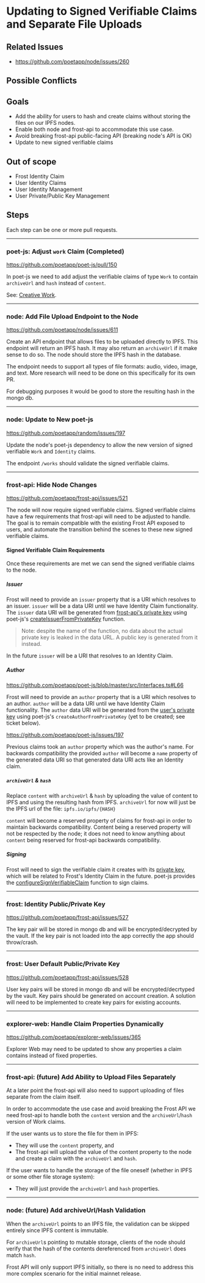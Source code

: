 # Updating to Signed Verifiable Claims and Separate File Uploads

## Related Issues
- https://github.com/poetapp/node/issues/260

## Possible Conflicts

## Goals

* Add the ability for users to hash and create claims without storing the files on our IPFS nodes.
* Enable both node and frost-api to accommodate this use case.
* Avoid breaking frost-api public-facing API (breaking node's API is OK)
* Update to new signed verifiable claims

## Out of scope

* Frost Identity Claim
* User Identity Claims
* User Identity Management
* User Private/Public Key Management

## Steps

Each step can be one or more pull requests.

---- 

### poet-js: Adjust `work` Claim (Completed)

https://github.com/poetapp/poet-js/pull/150

In poet-js we need to add adjust the verifiable claims of type `Work` to contain `archiveUrl` and `hash` instead of `content`.

See: [Creative Work](https://github.com/poetapp/random/blob/master/claim-types/creative-work.md).

----

### node: Add File Upload Endpoint to the Node

https://github.com/poetapp/node/issues/611

Create an API endpoint that allows files to be uploaded directly to IPFS. This endpoint will return an IPFS hash. It may also return an `archiveUrl` if it make sense to do so. The node should store the IPFS hash in the database.

The endpoint needs to support all types of file formats: audio, video, image, and text. More research will need to be done on this specifically for its own PR.

For debugging purposes it would be good to store the resulting hash in the mongo db.

---- 

### node: Update to New poet-js

https://github.com/poetapp/random/issues/197

Update the node's poet-js dependency to allow the new version of signed verifiable `Work` and `Identity` claims.

The endpoint `/works` should validate the signed verifiable claims.

---- 

### frost-api: Hide Node Changes

https://github.com/poetapp/frost-api/issues/521

The node will now require signed verifiable claims. Signed verifiable claims have a few requirements that frost-api will need to be adjusted to handle. The goal is to remain compatible with the existing Frost API exposed to users, and automate the transition behind the scenes to these new signed verifiable claims.

#### Signed Verifiable Claim Requirements

Once these requirements are met we can send the signed verifiable claims to the node.

##### Issuer

Frost will need to provide an `issuer` property that is a URI which resolves to an issuer. `issuer` will be a data URI until we have Identity Claim functionality. The `issuer` data URI will be generated from [frost-api's private key](#frost-identity-publicprivate-key) using poet-js's [createIssuerFromPrivateKey](https://github.com/poetapp/poet-js/blob/master/src/util/KeyHelper.ts#L106) function.

> Note: despite the name of the function, no data about the actual private key is leaked in the data URL. A public key is generated from it instead.

In the future `issuer` will be a URI that resolves to an Identity Claim.

##### Author

https://github.com/poetapp/poet-js/blob/master/src/Interfaces.ts#L66

Frost will need to provide an `author` property that is a URI which resolves to an author. `author` will be a data URI until we have Identity Claim functionality. The `author` data URI will be generated from the [user's private key](#frost-user-default-publicprivate-key) using poet-js's `createAuthorFromPrivateKey` (yet to be created; see ticket below).

https://github.com/poetapp/poet-js/issues/197

Previous claims took an `author` property which was the author's name. For backwards compatibility the provided `author` will become a `name` property of the generated data URI so that generated data URI acts like an Identity claim.

##### `archiveUrl` & `hash`

Replace `content` with `archiveUrl` & `hash` by uploading the value of content to IPFS and using the resulting hash from IPFS. `archiveUrl` for now will just be the IPFS url of the file: `ipfs.io/ipfs/{HASH}`

`content` will become a reserved property of claims for frost-api in order to maintain backwards compatibility. Content being a reserved property will not be respected by the node; it does not need to know anything about `content` being reserved for frost-api backwards compatibility.

##### Signing

Frost will need to sign the verifiable claim it creates with its [private key](#frost-identity-publicprivate-key), which will be related to Frost's Identity Claim in the future. poet-js provides the [configureSignVerifiableClaim](https://github.com/poetapp/poet-js/blob/master/src/VerifiableClaimSigner.ts#L48) function to sign claims.

----

### frost: Identity Public/Private Key

https://github.com/poetapp/frost-api/issues/527

The key pair will be stored in mongo db and will be encrypted/decrypted by the vault. If the key pair is not loaded into the app correctly the app should throw/crash.

----

### frost: User Default Public/Private Key

https://github.com/poetapp/frost-api/issues/528

User key pairs will be stored in mongo db and will be encrypted/decrtyped by the vault. Key pairs should be generated on account creation. A solution will need to be implemented to create key pairs for existing accounts.

---- 

### explorer-web: Handle Claim Properties Dynamically

https://github.com/poetapp/explorer-web/issues/365

Explorer Web may need to be updated to show any properties a claim contains instead of fixed properties.

----

### frost-api: (future) Add Ability to Upload Files Separately 

At a later point the frost-api will also need to support uploading of files separate from the claim itself.

In order to accommodate the use case and avoid breaking the Frost API we need frost-api to handle both the `content` version and the `archiveUrl`/`hash` version of Work claims.

If the user wants us to store the file for them in IPFS:
* They will use the `content` property, and
* The frost-api will upload the value of the content property to the node and create a claim with the `archiveUrl` and `hash`.

If the user wants to handle the storage of the file oneself (whether in IPFS or some other file storage system):
  * They will just provide the `archiveUrl` and `hash` properties.

----

### node: (future) Add archiveUrl/Hash Validation

When the `archiveUrl` points to an IPFS file, the validation can be skipped entirely since IPFS content is immutable.

For `archiveUrl`s pointing to mutable storage, clients of the node should verify that the hash of the contents dereferenced from `archiveUrl` does match `hash`.

Frost API will only support IPFS initially, so there is no need to address this more complex scenario for the initial mainnet release.
